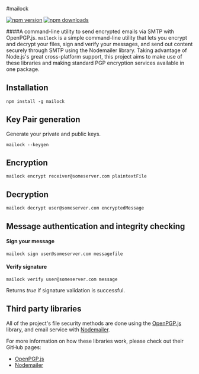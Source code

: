#mailock

[![npm version](https://img.shields.io/npm/v/mailock.svg?style=flat)](https://www.npmjs.com/package/mailock) 
[![npm downloads](https://img.shields.io/npm/dt/mailock.svg?style=flat)](https://www.npmjs.com/package/mailock)

####A command-line utility to send encrypted emails via SMTP with OpenPGP.js.
`mailock` is a simple command-line utility that lets you encrypt and decrypt your files, sign and verify your messages, and send out content securely through SMTP using the Nodemailer library. Taking advantage of Node.js's great cross-platform support, this project aims to make use of these libraries and making standard PGP encryption services available in one package.

## Installation

`npm install -g mailock`

## Key Pair generation

Generate your private and public keys.

`mailock --keygen`

## Encryption

`mailock encrypt receiver@someserver.com plaintextFile`

## Decryption

`mailock decrypt user@someserver.com encryptedMessage`

## Message authentication and integrity checking

#### Sign your message

`mailock sign user@someserver.com messagefile`

#### Verify signature

`mailock verify user@someserver.com message`

Returns _true_ if signature validation is successful.

## Third party libraries

All of the project's file security methods are done using the [OpenPGP.js](http://openpgpjs.org) library, and email service with [Nodemailer](http://nodemailer.com/).

For more information on how these libraries work, please check out their GitHub pages:

* [OpenPGP.js](https://github.com/openpgpjs/openpgpjs)
* [Nodemailer](https://github.com/andris9/Nodemailer)
